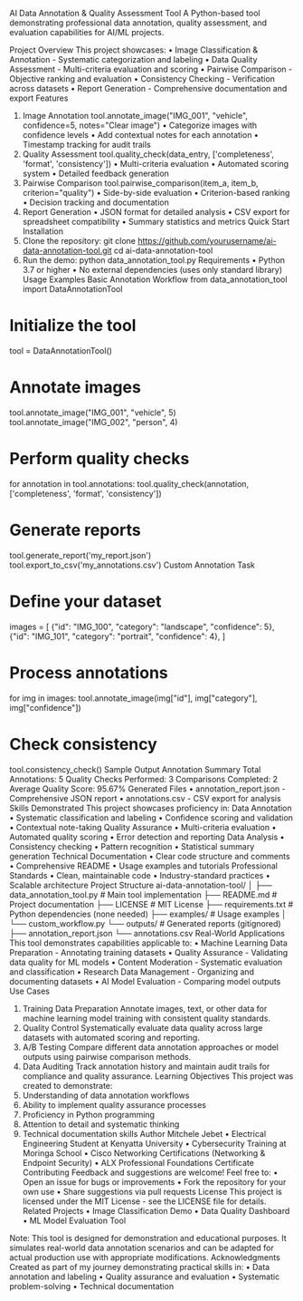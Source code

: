  AI Data Annotation & Quality Assessment Tool
A Python-based tool demonstrating professional data annotation, quality assessment, and evaluation capabilities for AI/ML projects.
   
Project Overview
This project showcases:
•	Image Classification & Annotation - Systematic categorization and labeling
•	Data Quality Assessment - Multi-criteria evaluation and scoring
•	Pairwise Comparison - Objective ranking and evaluation
•	Consistency Checking - Verification across datasets
•	Report Generation - Comprehensive documentation and export
 Features
1. Image Annotation
tool.annotate_image("IMG_001", "vehicle", confidence=5, notes="Clear image")
•	Categorize images with confidence levels
•	Add contextual notes for each annotation
•	Timestamp tracking for audit trails
2. Quality Assessment
tool.quality_check(data_entry, ['completeness', 'format', 'consistency'])
•	Multi-criteria evaluation
•	Automated scoring system
•	Detailed feedback generation
3. Pairwise Comparison
tool.pairwise_comparison(item_a, item_b, criterion="quality")
•	Side-by-side evaluation
•	Criterion-based ranking
•	Decision tracking and documentation
4. Report Generation
•	JSON format for detailed analysis
•	CSV export for spreadsheet compatibility
•	Summary statistics and metrics
Quick Start
Installation
1.	Clone the repository:
git clone https://github.com/yourusername/ai-data-annotation-tool.git
cd ai-data-annotation-tool
2.	Run the demo:
python data_annotation_tool.py
Requirements
•	Python 3.7 or higher
•	No external dependencies (uses only standard library)
Usage Examples
Basic Annotation Workflow
from data_annotation_tool import DataAnnotationTool

# Initialize the tool
tool = DataAnnotationTool()

# Annotate images
tool.annotate_image("IMG_001", "vehicle", 5)
tool.annotate_image("IMG_002", "person", 4)

# Perform quality checks
for annotation in tool.annotations:
    tool.quality_check(annotation, ['completeness', 'format', 'consistency'])

# Generate reports
tool.generate_report('my_report.json')
tool.export_to_csv('my_annotations.csv')
Custom Annotation Task
# Define your dataset
images = [
    {"id": "IMG_100", "category": "landscape", "confidence": 5},
    {"id": "IMG_101", "category": "portrait", "confidence": 4},
]

# Process annotations
for img in images:
    tool.annotate_image(img["id"], img["category"], img["confidence"])

# Check consistency
tool.consistency_check()
Sample Output
Annotation Summary
Total Annotations: 5
Quality Checks Performed: 3
Comparisons Completed: 2
Average Quality Score: 95.67%
Generated Files
•	annotation_report.json - Comprehensive JSON report
•	annotations.csv - CSV export for analysis
Skills Demonstrated
This project showcases proficiency in:
 Data Annotation
•	Systematic classification and labeling
•	Confidence scoring and validation
•	Contextual note-taking
 Quality Assurance
•	Multi-criteria evaluation
•	Automated quality scoring
•	Error detection and reporting
Data Analysis
•	Consistency checking
•	Pattern recognition
•	Statistical summary generation
Technical Documentation
•	Clear code structure and comments
•	Comprehensive README
•	Usage examples and tutorials
Professional Standards
•	Clean, maintainable code
•	Industry-standard practices
•	Scalable architecture
 Project Structure
ai-data-annotation-tool/
│
├── data_annotation_tool.py    # Main tool implementation
├── README.md                   # Project documentation
├── LICENSE                     # MIT License
├── requirements.txt            # Python dependencies (none needed)
├── examples/                   # Usage examples
│   └── custom_workflow.py
└── outputs/                    # Generated reports (gitignored)
    ├── annotation_report.json
    └── annotations.csv
 Real-World Applications
This tool demonstrates capabilities applicable to:
•	Machine Learning Data Preparation - Annotating training datasets
•	Quality Assurance - Validating data quality for ML models
•	Content Moderation - Systematic evaluation and classification
•	Research Data Management - Organizing and documenting datasets
•	AI Model Evaluation - Comparing model outputs
Use Cases
1. Training Data Preparation
Annotate images, text, or other data for machine learning model training with consistent quality standards.
2. Quality Control
Systematically evaluate data quality across large datasets with automated scoring and reporting.
3. A/B Testing
Compare different data annotation approaches or model outputs using pairwise comparison methods.
4. Data Auditing
Track annotation history and maintain audit trails for compliance and quality assurance.
Learning Objectives
This project was created to demonstrate:
1.	Understanding of data annotation workflows
2.	Ability to implement quality assurance processes
3.	Proficiency in Python programming
4.	Attention to detail and systematic thinking
5.	Technical documentation skills
Author
Mitchele Jebet
•	Electrical Engineering Student at Kenyatta University
•	Cybersecurity Training at Moringa School
•	Cisco Networking Certifications (Networking & Endpoint Security)
•	ALX Professional Foundations Certificate
Contributing
Feedback and suggestions are welcome! Feel free to:
•	Open an issue for bugs or improvements
•	Fork the repository for your own use
•	Share suggestions via pull requests
License
This project is licensed under the MIT License - see the LICENSE file for details.
 Related Projects
•	Image Classification Demo
•	Data Quality Dashboard
•	ML Model Evaluation Tool

Note: This tool is designed for demonstration and educational purposes. It simulates real-world data annotation scenarios and can be adapted for actual production use with appropriate modifications.
 Acknowledgments
Created as part of my journey demonstrating practical skills in:
•	Data annotation and labeling
•	Quality assurance and evaluation
•	Systematic problem-solving
•	Technical documentation


